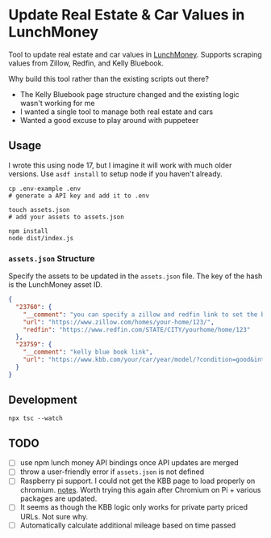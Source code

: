 # Update Real Estate & Car Values in LunchMoney

Tool to update real estate and car values in [LunchMoney](https://mikebian.co/lunchmoney). Supports scraping values from Zillow, Redfin, and Kelly Bluebook.

Why build this tool rather than the existing scripts out there?

* The Kelly Bluebook page structure changed and the existing logic wasn't working for me
* I wanted a single tool to manage both real estate and cars
* Wanted a good excuse to play around with puppeteer

## Usage

I wrote this using node 17, but I imagine it will work with much older versions. Use `asdf install` to setup node if you haven't already.

```shell
cp .env-example .env
# generate a API key and add it to .env

touch assets.json
# add your assets to assets.json

npm install
node dist/index.js
```

### `assets.json` Structure

Specify the assets to be updated in the `assets.json` file. The key of the hash is the LunchMoney asset ID.

```json
{
  "23760": {
    "__comment": "you can specify a zillow and redfin link to set the balance as the average of the two",
    "url": "https://www.zillow.com/homes/your-home/123/",
    "redfin": "https://www.redfin.com/STATE/CITY/yourhome/home/123"
  },
  "23759": {
    "__comment": "kelly blue book link",
    "url": "https://www.kbb.com/your/car/year/model/?condition=good&intent=trade-in-sell&mileage=100000&modalview=false&options=6763005%7ctrue&pricetype=private-party"
  }
}
```

## Development

```
npx tsc --watch
```

## TODO

- [ ] use npm lunch money API bindings once API updates are merged
- [ ] throw a user-friendly error if `assets.json` is not defined
- [ ] Raspberry pi support. I could not get the KBB page to load properly on chromium. [notes](notes.md). Worth trying this again after Chromium on Pi + various packages are updated.
- [ ] It seems as though the KBB logic only works for private party priced URLs. Not sure why.
- [ ] Automatically calculate additional mileage based on time passed
